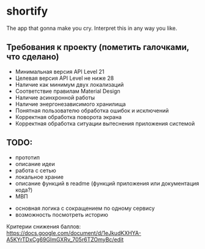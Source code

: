 # shortify
The app that gonna make you cry. Interpret this in any way you like.

## Требования к проекту (пометить галочками, что сделано)
* Минимальная версия API Level 21
* Целевая версия API Level не ниже 28
* Наличие как минимум двух локализаций
* Соответствие правилам Material Design
* Наличие асинхронной работы
* Наличие энергонезависимого хранилища
* Понятная пользователю обработка ошибок и исключений
* Корректная обработка поворота экрана
* Корректная обработка ситуации вытеснения приложения системой

## TODO:
* прототип
* описание идеи
* работа с сетью
* локальное храние
* описание функций в readme (функций приложения или документация кода?)
* МВП
- основная логика с сокращением по одному сервису
- возможность посмотреть историю

Критерии снижения баллов:
https://docs.google.com/document/d/1eJkudKXHYA-A5KYrTDxCg69GImGXRv_705r6TZOmyBc/edit

